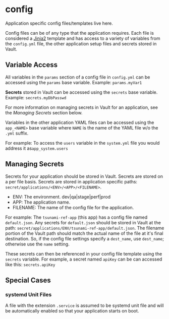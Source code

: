 # config
Application specific config files/templates live here.

Config files can be of any type that the application requires. Each file is considered a [Jinja2](https://jinja.palletsprojects.com/en/2.11.x/) template and has access to a variety of variables from the `config.yml` file, the other application setup files and secrets stored in Vault.

## Variable Access
All variables in the `params` section of a config file in `config.yml` can be accessed using the `params` base variable. Example: `params.myVar1`

**Secrets** stored in Vault can be accessed using the `secrets` base variable. 
Example: `secrets.myDbPasswd`

For more information on managing secrets in Vault for an application, see the *Managing Secrets* section below.

Variables in the other application YAML files can be accessed using the `app_<NAME>` base variable where `NAME` is the name of the YAML file w/o the `.yml` suffix. 

For example: To access the `users` variable in the `system.yml` file you would
address it as`app_system.users`

## Managing Secrets
Secrets for your application should be stored in Vault. Secrets are stored on a per file basis. Secrets are stored in application specific paths: `secret/applications/<ENV>/<APP>/<FILENAME>`.

* ENV: The environment. dev|qa|stage|perf|prod
* APP: The application name.
* FILENAME: The name of the config file for the application.

For example: The `tsunami-ref-app` (this app) has a config file named `default.json`.
Any secrets for `default.json` should be stored in Vault at the path: `secret/applications/ENV/tsunami-ref-app/default.json`. The filename portion of the Vault path should match the actual name of the file at it's final destination. So, if the config file settings specify a `dest_name`, use `dest_name`; otherwise use the `name` setting.

These secrets can then be referenced in your config file template using the `secrets` variable.
For example, a secret named `apiKey` can be can accessed like this: `secrets.apiKey`

## Special Cases 
### systemd Unit Files
A file with the extension `.service` is assumed to be systemd unit file and will be automatically enabled so that your application starts on boot.
